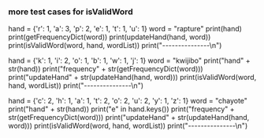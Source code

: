 ### more test cases for isValidWord

hand = {'r': 1, 'a': 3, 'p': 2, 'e': 1, 't': 1, 'u': 1}
word = "rapture"
print(hand)
print(getFrequencyDict(word))
print(updateHand(hand, word))
print(isValidWord(word, hand, wordList))
print("---------------\n")

hand = {'k': 1, 'i': 2, 'o': 1, 'b': 1, 'w': 1, 'j': 1}
word = "kwijibo"
print("hand" + str(hand))
print("frequency" + str(getFrequencyDict(word)))
print("updateHand" + str(updateHand(hand, word)))
print(isValidWord(word, hand, wordList))
print("---------------\n")

hand = {'c': 2, 'h': 1, 'a': 1, 't': 2, 'o': 2, 'u': 2, 'y': 1, 'z': 1}
word = "chayote"
print("hand" + str(hand))
print("e" in hand.keys())
print("frequency" + str(getFrequencyDict(word)))
print("updateHand" + str(updateHand(hand, word)))
print(isValidWord(word, hand, wordList))
print("---------------\n")
